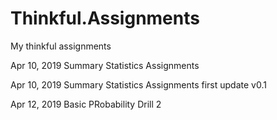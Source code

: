 # Thinkful.Assignments
My thinkful assignments

Apr 10, 2019  Summary Statistics Assignments

Apr 10, 2019  Summary Statistics Assignments first update v0.1

Apr 12, 2019  Basic PRobability Drill 2
